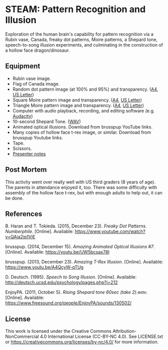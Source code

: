 # STEAM: Pattern Recognition and Illusion

Exploration of the human brain's capability for pattern recognition via a Rubin
vase, Canada, freaky dot patterns, Moire patterns, a Shepard tone,
speech-to-song illusion experiments, and culminating in the construction of a
hollow face dragon/dinosaur.

## Equipment

* Rubin vase image.
* Flag of Canada image.
* Random dot pattern image (at 100% and 95%) and transparency.
  ([A4](scatter_a4.png), [US Letter](scatter_us_letter.png))
* Square Moire pattern image and transparency.
  ([A4](square_moire_a4.png), [US Letter](square_moire_us_letter.png))
* Triangle Moire pattern image and transparency.
  ([A4](triangle_moire_a4.png), [US Letter](triangle_moire_us_letter.png))
* Computer with audio playback, recording, and editing software (e.g.
  [Audacity](http://www.audacityteam.org/))
* 10-second Shepard Tone. ([WAV](rising_shepard_tone_10_sec.wav))
* Animated optical illusions. Download from brusspup YouTube links.
* Many copies of hollow face t-rex image, or similar. Download from brusspup 
  Youtube links.
* Tape.
* Scissors.
* [Presenter notes](presenter_notes.md)

## Post Mortem

This activity went over really well with US third graders (8 years of age). The
parents in attendance enjoyed it, too. There was some difficulty with assembly
of the hollow face t-rex, but with enough adults to help out, it can be done.

## References

B. Haran and T. Tokieda. (2015, December 23). _Freaky Dot Patterns.
Numberphile_. \[Online]. Available: https://www.youtube.com/watch?v=QAja2jp1VjE

brusspup. (2014, December 15). _Amazing Animated Optical Illusions #7_. 
\[Online]. Available: https://youtu.be/UW5bcsax78I

brusspup. (2013, December 23). _Amazing T-Rex Illusion_. \[Online]. Available:
https://www.youtu.be/A4QcyW-qTUg

D. Deutsch. (1995). _Speech to Song Illusion_. \[Online]. Available:
http://deutsch.ucsd.edu/psychology/pages.php?i=212

EnjoyPA. (2011, October 5). _Rising Shepard tone 60sec (take 2).wav_. \[Online].
Available: https://www.freesound.org/people/EnjoyPA/sounds/130502/

## License

This work is licensed under the Creative Commons Attribution-NonCommercial
4.0 International License (CC-BY-NC 4.0). See LICENSE.txt or
https://creativecommons.org/licenses/by-nc/4.0/ for more information.

